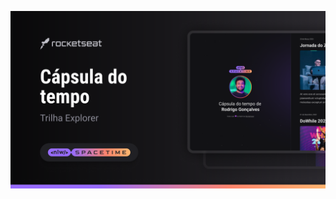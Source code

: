 <p align="center">
  <img src=".github/Preview.png" alt="Demonstração do projeto" widht= "100%" /> 
</p>